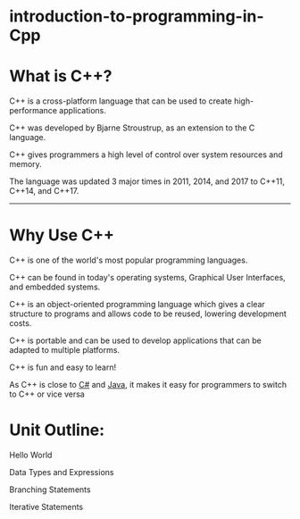 # introduction-to-programming-in-Cpp

<b><h1>What is C++?</h1></b>
<p>C++ is a cross-platform language that can be used to create high-performance applications.</p>
<p>C++ was developed by Bjarne Stroustrup, as an extension to the C language.</p>
<p>C++ gives programmers a high level of control over system resources and memory.</p>
<p>The language was updated 3 major times in 2011, 2014, and 2017 to C++11, C++14, and  C++17.</p>
<hr>

<b><h1>Why Use C++</h1></b>
<p>C++ is one of the world's most popular programming languages.</p>
<p>C++ can be found in today's operating systems, Graphical User Interfaces, and embedded systems.</p>
<p>C++ is an object-oriented programming language which gives a clear structure to programs and allows code to be reused, lowering development costs.</p>
<p>C++ is portable and can be used to develop applications that can be adapted to multiple platforms.</p>
<p>C++ is fun and easy to learn!</p>
<p>As C++ is close to <a href="/cs/default.asp">C#</a><a> and </a><a href="/java/default.asp">Java</a>, it makes it easy for programmers to switch to C++ or vice versa</p>

<b><h1>Unit Outline:</h1></b>
<p>Hello World</p>
<p>Data Types and Expressions </p>
<p>Branching Statements </p>
<p>Iterative Statements</p>

